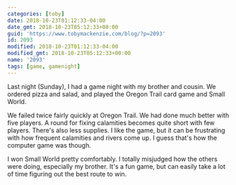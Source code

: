 ```yaml
---
categories: [toby]
date: 2018-10-23T01:12:33-04:00
date_gmt: 2018-10-23T05:12:33+00:00
guid: 'https://www.tobymackenzie.com/blog/?p=2093'
id: 2093
modified: 2018-10-23T01:12:33-04:00
modified_gmt: 2018-10-23T05:12:33+00:00
name: '2093'
tags: [game, gamenight]
---
```


Last night (Sunday), I had a game night with my brother and cousin.<!--more-->  We ordered pizza and salad, and played the Oregon Trail card game and Small World.

We failed twice fairly quickly at Oregon Trail.  We had done much better with five players.  A round for fixing calamities becomes quite short with few players.  There's also less supplies.  I like the game, but it can be frustrating with how frequent calamities and rivers come up.  I guess that's how the computer game was though.

I won Small World pretty comfortably.  I totally misjudged how the others were doing, especially my brother.  It's a fun game, but can easily take a lot of time figuring out the best route to win.
